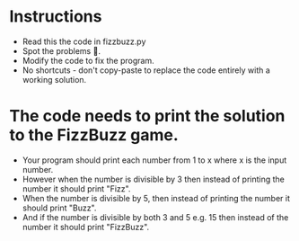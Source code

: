 #   Instructions

- Read this the code in fizzbuzz.py
- Spot the problems 🐞.
- Modify the code to fix the program.
- No shortcuts - don't copy-paste to replace the code entirely with a working solution.

#   The code needs to print the solution to the FizzBuzz game.

- Your program should print each number from 1 to x where x is the input number.
- However when the number is divisible by 3 then instead of printing the number it should print "Fizz".
- When the number is divisible by 5, then instead of printing the number it should print "Buzz".
- And if the number is divisible by both 3 and 5 e.g. 15 then instead of the number it should print "FizzBuzz".
